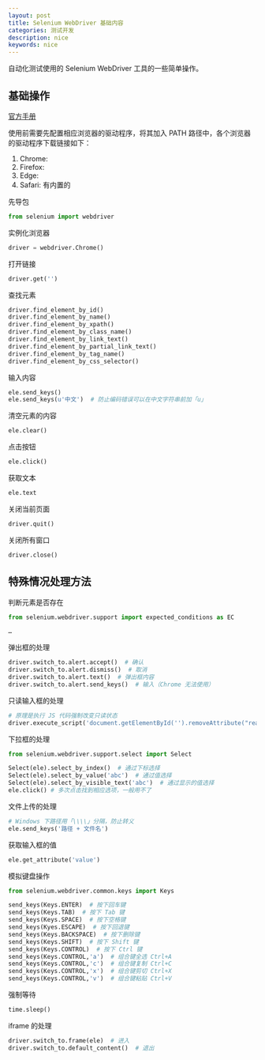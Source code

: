 ```yaml
---
layout: post
title: Selenium WebDriver 基础内容
categories: 测试开发
description: nice
keywords: nice
---
```


自动化测试使用的 Selenium WebDriver 工具的一些简单操作。

## 基础操作

[官方手册](https://selenium-python.readthedocs.io/)

使用前需要先配置相应浏览器的驱动程序，将其加入 PATH 路径中，各个浏览器的驱动程序下载链接如下：

1. Chrome: [](https://chromedriver.storage.googleapis.com/index.html)
1. Firefox: [](https://github.com/mozilla/geckodriver/releases)
1. Edge: [](https://developer.microsoft.com/en-us/microsoft-edge/tools/webdriver/)
1. Safari: 有内置的

先导包

```Python
from selenium import webdriver
```

实例化浏览器

```Python
driver = webdriver.Chrome()
```

打开链接

```Python
driver.get('')
```

查找元素

```Python
driver.find_element_by_id()
driver.find_element_by_name()
driver.find_element_by_xpath()
driver.find_element_by_class_name()
driver.find_element_by_link_text()
driver.find_element_by_partial_link_text()
driver.find_element_by_tag_name()
driver.find_element_by_css_selector()
```

输入内容

```Python
ele.send_keys()
ele.send_keys(u'中文')  # 防止编码错误可以在中文字符串前加「u」
```

清空元素的内容

```Python
ele.clear()
```

点击按钮

```Python
ele.click()
```

获取文本

```Python
ele.text
```

关闭当前页面

```Python
driver.quit()
```

关闭所有窗口

```Python
driver.close()
```

## 特殊情况处理方法

判断元素是否存在

```Python
from selenium.webdriver.support import expected_conditions as EC

…
```

弹出框的处理

```Python
driver.switch_to.alert.accept()  # 确认
driver.switch_to.alert.dismiss()  # 取消
driver.switch_to.alert.text()  # 弹出框内容
driver.switch_to.alert.send_keys()  # 输入（Chrome 无法使用）
```

只读输入框的处理

```Python
# 原理是执行 JS 代码强制改变只读状态
driver.execute_script('document.getElementById('').removeAttribute("readonly");')
```

下拉框的处理

```Python
from selenium.webdriver.support.select import Select

Select(ele).select_by_index()  # 通过下标选择
Select(ele).select_by_value('abc')  # 通过值选择
Select(ele).select_by_visible_text('abc')  # 通过显示的值选择
ele.click() # 多次点击找到相应选项，一般用不了
```

文件上传的处理

```Python
# Windows 下路径用「\\\\」分隔，防止转义
ele.send_keys('路径 + 文件名')
```

获取输入框的值

```Python
ele.get_attribute('value')
```

模拟键盘操作

```Python
from selenium.webdriver.common.keys import Keys

send_keys(Keys.ENTER)  # 按下回车键
send_keys(Keys.TAB)  # 按下 Tab 键
send_keys(Keys.SPACE)  # 按下空格键
send_keys(Kyes.ESCAPE)  # 按下回退键
send_keys(Keys.BACKSPACE)  # 按下删除键
send_keys(Keys.SHIFT)  # 按下 Shift 键
send_keys(Keys.CONTROL)  # 按下 Ctrl 键
send_keys(Keys.CONTROL,'a')  # 组合键全选 Ctrl+A
send_keys(Keys.CONTROL,'c')  # 组合键复制 Ctrl+C
send_keys(Keys.CONTROL,'x')  # 组合键剪切 Ctrl+X
send_keys(Keys.CONTROL,'v')  # 组合键粘贴 Ctrl+V
```

强制等待

```Python
time.sleep()
```

iframe 的处理

```Python
driver.switch_to.frame(ele)  # 进入
driver.switch_to.default_content()  # 退出
```
